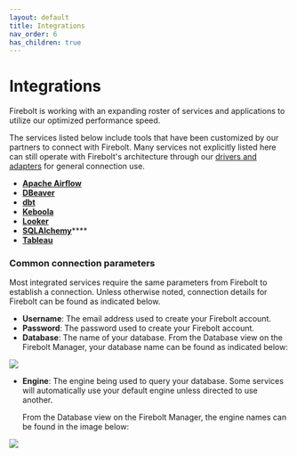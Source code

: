 ```yaml
---
layout: default
title: Integrations
nav_order: 6
has_children: true
---
```


# Integrations

Firebolt is working with an expanding roster of services and applications to utilize our optimized performance speed.

The services listed below include tools that have been customized by our partners to connect with Firebolt. Many services not explicitly listed here can still operate with Firebolt's architecture through our [drivers and adapters](connecting-via-jdbc.md) for general connection use.

* [**Apache Airflow**](other-integrations/setting-up-airflow-jdbc-to-firebolt.md)
* [**DBeaver**](other-integrations/setting-up-dbeaver-jdbc-connection-to-firebolt.md)
* [**dbt**](data-integration-and-transformation/connecting-with-dbt.md)
* [**Keboola**](data-integration-and-transformation/connecting-to-keboola.md)
* [**Looker**](business-intelligence/connecting-to-looker.md)
* [**SQLAlchemy**](../developing-with-firebolt/connecting-with-sqlalchemy.md)\*\*\*\*
* [**Tableau**](business-intelligence/setting-up-tableau-desktop-jdbc-to-firebolt.md)

### Common connection parameters

Most integrated services require the same parameters from Firebolt to establish a connection. Unless otherwise noted, connection details for Firebolt can be found as indicated below.

* **Username**: The email address used to create your Firebolt account.
* **Password**: The password used to create your Firebolt account.
* **Database**: The name of your database. From the Database view on the Firebolt Manager, your database name can be found as indicated below:

![](https://lh5.googleusercontent.com/b7IPgWDrK\_9\_3T6KwvB7Vf4QTEd1nyCjxx9FQ-9Gu9Jvdp5Q0Gy7FHkpIHlUkLUKPRbb1Uu4eB00jCmagCNprfqu6NqbaGR\_4DOgaHQkPlpH4MiG5pMTC5F-rFwYWsXmy02yLg8B)

*   **Engine**: The engine being used to query your database. Some services will automatically use your default engine unless directed to use another.

    From the Database view on the Firebolt Manager, the engine names can be found in the image below:

![](https://lh6.googleusercontent.com/1MnS5EWLlVqO2h5Atq7UoMZ6TEuyhxcttId3GVGy55Tn-1QZTOuNU2KCbwr5iZIn0zJ7OCmlVPNDnjOwW\_TFqa9uuBIiWb2E0uM3JakaIosHUiuHG7Y3hGdIrw-F80SIfsG2XCOo)
